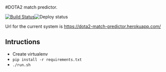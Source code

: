 #DOTA2 match predictor.

[![Build Status](https://travis-ci.org/wakr/DOTA2Predictor.svg?branch=master)](https://travis-ci.org/wakr/DOTA2Predictor)![Deploy status](https://heroku-badge.herokuapp.com/?app=dota2-match-predictor&style=flat&svg=1)


Url for the current system is https://dota2-match-predictor.herokuapp.com/


## Intructions

* Create virtualenv
* `pip install -r requirements.txt`
* `./run.sh`
